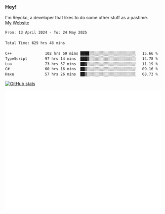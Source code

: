 ### Hey!
I'm Reycko, a developer that likes to do some other stuff as a pastime.  
[My Website](https://reycko.root.sx)

<!--START_SECTION:wakasection-->

```txt
From: 13 April 2024 - To: 24 May 2025

Total Time: 629 hrs 48 mins

C++               102 hrs 59 mins ████░░░░░░░░░░░░░░░░░░░░░   15.66 %
TypeScript        97 hrs 14 mins  ███▓░░░░░░░░░░░░░░░░░░░░░   14.78 %
Lua               73 hrs 37 mins  ██▓░░░░░░░░░░░░░░░░░░░░░░   11.19 %
C#                60 hrs 16 mins  ██▒░░░░░░░░░░░░░░░░░░░░░░   09.16 %
Haxe              57 hrs 26 mins  ██▒░░░░░░░░░░░░░░░░░░░░░░   08.73 %
```

<!--END_SECTION:wakasection-->

[![GitHub stats](https://github-readme-stats.vercel.app/api?username=Reycko&show_icons=true&theme=dark&hide_title=true&count_private=true)](https://github.com/anuraghazra/github-readme-stats)

![Metrics](/github-metrics.svg)
